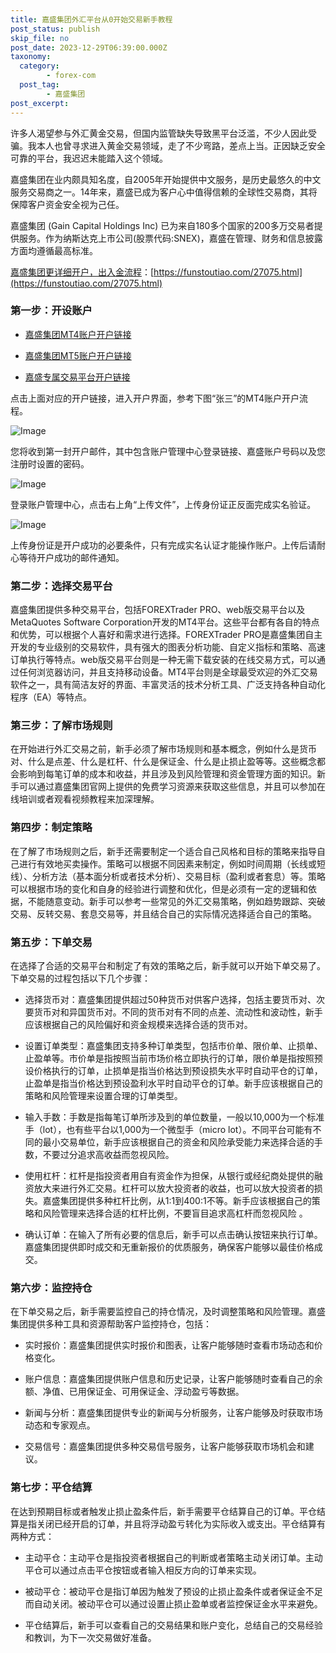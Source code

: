 ```yaml
---
title: 嘉盛集团外汇平台从0开始交易新手教程
post_status: publish
skip_file: no
post_date: 2023-12-29T06:39:00.000Z
taxonomy:
  category:
        - forex-com
  post_tag:
        - 嘉盛集团
post_excerpt: 
---
```

许多人渴望参与外汇黄金交易，但国内监管缺失导致黑平台泛滥，不少人因此受骗。我本人也曾寻求进入黄金交易领域，走了不少弯路，差点上当。正因缺乏安全可靠的平台，我迟迟未能踏入这个领域。

嘉盛集团在业内颇具知名度，自2005年开始提供中文服务，是历史最悠久的中文服务交易商之一。14年来，嘉盛已成为客户心中值得信赖的全球性交易商，其将保障客户资金安全视为己任。

嘉盛集团 (Gain Capital Holdings Inc) 已为来自180多个国家的200多万交易者提供服务。作为纳斯达克上市公司(股票代码:SNEX)，嘉盛在管理、财务和信息披露方面均遵循最高标准。

[嘉盛集团更详细开户，出入金流程](https://funstoutiao.com/27075.html)：[https://funstoutiao.com/27075.html](https://funstoutiao.com/27075.html)

### 第一步：开设账户

* [嘉盛集团MT4账户开户链接](https://s.ssgg.net/jsmt4)

* [嘉盛集团MT5账户开户链接](https://s.ssgg.net/jsmt5)

* [嘉盛专属交易平台开户链接](https://s.ssgg.net/js)

点击上面对应的开户链接，进入开户界面，参考下图“张三”的MT4账户开户流程。

![Image](https://prod-files-secure.s3.us-west-2.amazonaws.com/39ed1227-6d7d-4570-be36-9ccd4a2c4241/7a167aea-686b-400d-af59-4e18eb607a40/640.png?X-Amz-Algorithm=AWS4-HMAC-SHA256&X-Amz-Content-Sha256=UNSIGNED-PAYLOAD&X-Amz-Credential=ASIAZI2LB4664DQ23WUQ%2F20250831%2Fus-west-2%2Fs3%2Faws4_request&X-Amz-Date=20250831T101307Z&X-Amz-Expires=3600&X-Amz-Security-Token=IQoJb3JpZ2luX2VjEJL%2F%2F%2F%2F%2F%2F%2F%2F%2F%2FwEaCXVzLXdlc3QtMiJHMEUCIBDBp6l%2B%2Fe9N4tlcTtx%2BFfvr%2BRq3koH5Ha0CqflvTnRwAiEA4pJ4nCdlJbxuAqqsx7hi4QcHOJz81GmlNERXM%2B%2BjgIcqiAQI6%2F%2F%2F%2F%2F%2F%2F%2F%2F%2F%2FARAAGgw2Mzc0MjMxODM4MDUiDBinhiSaMh5TktFyaircA6HH0gFvFdXb80IrE6ker8BRysa5Kt7gMNAJcYvyzZ24mrFn3RF8mnI1f67wm8NEEiEDwRDLcoPpkWJmrfLLt5U8ihqd2EQSSHWKqBCO7p3h0AKZ16D36kK1H0YSRVJbSfyTDHgNyIFH11bcngBlC%2BujaX3IbjMf47x2TaXfzeapVEkSYN%2B1ZozUIFpSkPvCt1zrShETPCN7I1II9yKQv0qiC%2BxtkHmVGpkSM%2BJLKsB54vrGGlN9VkP5MIgoapdl99bvz2TMn01Jj0ze40xP7tY%2BT4ya3A0i8a8PPEVnUweVFleUpMFWcAk7pv9RvnjilGDEbW25ky5pxlfqnvt3YKhtWMfBtei0PXZMi0lP5jfU4k%2B4gv%2FOYagUN5vflIiPcXJs%2BsP6e%2FqMbDA%2BmA5EJWhMOsBsMO2vnrJt8UCXpQD7KLZAvQd9UKoUP%2BHrQx%2FCUTQpAopqr8jd7sOLG3u9RKKvOwIWu5BQO85u828d3lm7dOHCqUI4k1vhUE5ujGLQr4n37gG47a%2F8lBjWobSS3H9cAeIF%2FjPYUa5e%2BqYiYP1M0Z2azvGFny5WhlNJXX8I36JZ87AkHZcL5bOitRNpOcpylY6CkkdqHUh%2Fglrtur6zTRHukWSeSS%2FF73qbMJK70MUGOqUB5SvUj4gxA160MGArT2ZbvDqb3pn7iAlvspcP4hXBjIqDtWYehL%2BVz9Qttrt9%2FQt3Y%2B%2FwWLntOIfpJWh4noVcRIpEXoXZaqtpkAMT%2BPeKTd5yPUwgOJmxHfFqFDa%2BocUh2uYcoEio%2FI%2Ff1msTFcaAlZLgvdx2leOHbWmJLgpQ5OrBcUyHcmFqdREwFosKUurFET16f1Nt%2B%2FdVmB%2BuZyOuxQFLMqyd&X-Amz-Signature=3e1e97f5482719c9aaef004fae9262bd0652b5707e38fac255401112930fc4c6&X-Amz-SignedHeaders=host&x-amz-checksum-mode=ENABLED&x-id=GetObject)

您将收到第一封开户邮件，其中包含账户管理中心登录链接、嘉盛账户号码以及您注册时设置的密码。

![Image](https://prod-files-secure.s3.us-west-2.amazonaws.com/39ed1227-6d7d-4570-be36-9ccd4a2c4241/eaa1c6b3-2877-4284-a0e1-530e222c27fb/image.png?X-Amz-Algorithm=AWS4-HMAC-SHA256&X-Amz-Content-Sha256=UNSIGNED-PAYLOAD&X-Amz-Credential=ASIAZI2LB4664DQ23WUQ%2F20250831%2Fus-west-2%2Fs3%2Faws4_request&X-Amz-Date=20250831T101307Z&X-Amz-Expires=3600&X-Amz-Security-Token=IQoJb3JpZ2luX2VjEJL%2F%2F%2F%2F%2F%2F%2F%2F%2F%2FwEaCXVzLXdlc3QtMiJHMEUCIBDBp6l%2B%2Fe9N4tlcTtx%2BFfvr%2BRq3koH5Ha0CqflvTnRwAiEA4pJ4nCdlJbxuAqqsx7hi4QcHOJz81GmlNERXM%2B%2BjgIcqiAQI6%2F%2F%2F%2F%2F%2F%2F%2F%2F%2F%2FARAAGgw2Mzc0MjMxODM4MDUiDBinhiSaMh5TktFyaircA6HH0gFvFdXb80IrE6ker8BRysa5Kt7gMNAJcYvyzZ24mrFn3RF8mnI1f67wm8NEEiEDwRDLcoPpkWJmrfLLt5U8ihqd2EQSSHWKqBCO7p3h0AKZ16D36kK1H0YSRVJbSfyTDHgNyIFH11bcngBlC%2BujaX3IbjMf47x2TaXfzeapVEkSYN%2B1ZozUIFpSkPvCt1zrShETPCN7I1II9yKQv0qiC%2BxtkHmVGpkSM%2BJLKsB54vrGGlN9VkP5MIgoapdl99bvz2TMn01Jj0ze40xP7tY%2BT4ya3A0i8a8PPEVnUweVFleUpMFWcAk7pv9RvnjilGDEbW25ky5pxlfqnvt3YKhtWMfBtei0PXZMi0lP5jfU4k%2B4gv%2FOYagUN5vflIiPcXJs%2BsP6e%2FqMbDA%2BmA5EJWhMOsBsMO2vnrJt8UCXpQD7KLZAvQd9UKoUP%2BHrQx%2FCUTQpAopqr8jd7sOLG3u9RKKvOwIWu5BQO85u828d3lm7dOHCqUI4k1vhUE5ujGLQr4n37gG47a%2F8lBjWobSS3H9cAeIF%2FjPYUa5e%2BqYiYP1M0Z2azvGFny5WhlNJXX8I36JZ87AkHZcL5bOitRNpOcpylY6CkkdqHUh%2Fglrtur6zTRHukWSeSS%2FF73qbMJK70MUGOqUB5SvUj4gxA160MGArT2ZbvDqb3pn7iAlvspcP4hXBjIqDtWYehL%2BVz9Qttrt9%2FQt3Y%2B%2FwWLntOIfpJWh4noVcRIpEXoXZaqtpkAMT%2BPeKTd5yPUwgOJmxHfFqFDa%2BocUh2uYcoEio%2FI%2Ff1msTFcaAlZLgvdx2leOHbWmJLgpQ5OrBcUyHcmFqdREwFosKUurFET16f1Nt%2B%2FdVmB%2BuZyOuxQFLMqyd&X-Amz-Signature=affd03579e96c52cfa76c61e7915a5797199be5fd9b9ece68bcce7bcc2389a72&X-Amz-SignedHeaders=host&x-amz-checksum-mode=ENABLED&x-id=GetObject)

登录账户管理中心，点击右上角“上传文件”，上传身份证正反面完成实名验证。

![Image](https://prod-files-secure.s3.us-west-2.amazonaws.com/39ed1227-6d7d-4570-be36-9ccd4a2c4241/54090639-09fc-46b4-a135-e0289f707147/image.png?X-Amz-Algorithm=AWS4-HMAC-SHA256&X-Amz-Content-Sha256=UNSIGNED-PAYLOAD&X-Amz-Credential=ASIAZI2LB4664DQ23WUQ%2F20250831%2Fus-west-2%2Fs3%2Faws4_request&X-Amz-Date=20250831T101307Z&X-Amz-Expires=3600&X-Amz-Security-Token=IQoJb3JpZ2luX2VjEJL%2F%2F%2F%2F%2F%2F%2F%2F%2F%2FwEaCXVzLXdlc3QtMiJHMEUCIBDBp6l%2B%2Fe9N4tlcTtx%2BFfvr%2BRq3koH5Ha0CqflvTnRwAiEA4pJ4nCdlJbxuAqqsx7hi4QcHOJz81GmlNERXM%2B%2BjgIcqiAQI6%2F%2F%2F%2F%2F%2F%2F%2F%2F%2F%2FARAAGgw2Mzc0MjMxODM4MDUiDBinhiSaMh5TktFyaircA6HH0gFvFdXb80IrE6ker8BRysa5Kt7gMNAJcYvyzZ24mrFn3RF8mnI1f67wm8NEEiEDwRDLcoPpkWJmrfLLt5U8ihqd2EQSSHWKqBCO7p3h0AKZ16D36kK1H0YSRVJbSfyTDHgNyIFH11bcngBlC%2BujaX3IbjMf47x2TaXfzeapVEkSYN%2B1ZozUIFpSkPvCt1zrShETPCN7I1II9yKQv0qiC%2BxtkHmVGpkSM%2BJLKsB54vrGGlN9VkP5MIgoapdl99bvz2TMn01Jj0ze40xP7tY%2BT4ya3A0i8a8PPEVnUweVFleUpMFWcAk7pv9RvnjilGDEbW25ky5pxlfqnvt3YKhtWMfBtei0PXZMi0lP5jfU4k%2B4gv%2FOYagUN5vflIiPcXJs%2BsP6e%2FqMbDA%2BmA5EJWhMOsBsMO2vnrJt8UCXpQD7KLZAvQd9UKoUP%2BHrQx%2FCUTQpAopqr8jd7sOLG3u9RKKvOwIWu5BQO85u828d3lm7dOHCqUI4k1vhUE5ujGLQr4n37gG47a%2F8lBjWobSS3H9cAeIF%2FjPYUa5e%2BqYiYP1M0Z2azvGFny5WhlNJXX8I36JZ87AkHZcL5bOitRNpOcpylY6CkkdqHUh%2Fglrtur6zTRHukWSeSS%2FF73qbMJK70MUGOqUB5SvUj4gxA160MGArT2ZbvDqb3pn7iAlvspcP4hXBjIqDtWYehL%2BVz9Qttrt9%2FQt3Y%2B%2FwWLntOIfpJWh4noVcRIpEXoXZaqtpkAMT%2BPeKTd5yPUwgOJmxHfFqFDa%2BocUh2uYcoEio%2FI%2Ff1msTFcaAlZLgvdx2leOHbWmJLgpQ5OrBcUyHcmFqdREwFosKUurFET16f1Nt%2B%2FdVmB%2BuZyOuxQFLMqyd&X-Amz-Signature=6c64d18741c5472db17f04317a7c0cce3a1564f47a3cb5996c26261b2f639337&X-Amz-SignedHeaders=host&x-amz-checksum-mode=ENABLED&x-id=GetObject)

上传身份证是开户成功的必要条件，只有完成实名认证才能操作账户。上传后请耐心等待开户成功的邮件通知。

### 第二步：选择交易平台

嘉盛集团提供多种交易平台，包括FOREXTrader PRO、web版交易平台以及MetaQuotes Software Corporation开发的MT4平台。这些平台都有各自的特点和优势，可以根据个人喜好和需求进行选择。FOREXTrader PRO是嘉盛集团自主开发的专业级别的交易软件，具有强大的图表分析功能、自定义指标和策略、高速订单执行等特点。web版交易平台则是一种无需下载安装的在线交易方式，可以通过任何浏览器访问，并且支持移动设备。MT4平台则是全球最受欢迎的外汇交易软件之一，具有简洁友好的界面、丰富灵活的技术分析工具、广泛支持各种自动化程序（EA）等特点。

### 第三步：了解市场规则

在开始进行外汇交易之前，新手必须了解市场规则和基本概念，例如什么是货币对、什么是点差、什么是杠杆、什么是保证金、什么是止损止盈等等。这些概念都会影响到每笔订单的成本和收益，并且涉及到风险管理和资金管理方面的知识。新手可以通过嘉盛集团官网上提供的免费学习资源来获取这些信息，并且可以参加在线培训或者观看视频教程来加深理解。

### 第四步：制定策略

在了解了市场规则之后，新手还需要制定一个适合自己风格和目标的策略来指导自己进行有效地买卖操作。策略可以根据不同因素来制定，例如时间周期（长线或短线）、分析方法（基本面分析或者技术分析）、交易目标（盈利或者套息）等。策略可以根据市场的变化和自身的经验进行调整和优化，但是必须有一定的逻辑和依据，不能随意变动。新手可以参考一些常见的外汇交易策略，例如趋势跟踪、突破交易、反转交易、套息交易等，并且结合自己的实际情况选择适合自己的策略。

### 第五步：下单交易

在选择了合适的交易平台和制定了有效的策略之后，新手就可以开始下单交易了。下单交易的过程包括以下几个步骤：

* 选择货币对：嘉盛集团提供超过50种货币对供客户选择，包括主要货币对、次要货币对和异国货币对。不同的货币对有不同的点差、流动性和波动性，新手应该根据自己的风险偏好和资金规模来选择合适的货币对。

* 设置订单类型：嘉盛集团支持多种订单类型，包括市价单、限价单、止损单、止盈单等。市价单是指按照当前市场价格立即执行的订单，限价单是指按照预设价格执行的订单，止损单是指当价格达到预设损失水平时自动平仓的订单，止盈单是指当价格达到预设盈利水平时自动平仓的订单。新手应该根据自己的策略和风险管理来设置合理的订单类型。

* 输入手数：手数是指每笔订单所涉及到的单位数量，一般以10,000为一个标准手（lot），也有些平台以1,000为一个微型手（micro lot）。不同平台可能有不同的最小交易单位，新手应该根据自己的资金和风险承受能力来选择合适的手数，不要过分追求高收益而忽视风险。

* 使用杠杆：杠杆是指投资者用自有资金作为担保，从银行或经纪商处提供的融资放大来进行外汇交易。杠杆可以放大投资者的收益，也可以放大投资者的损失。嘉盛集团提供多种杠杆比例，从1:1到400:1不等。新手应该根据自己的策略和风险管理来选择合适的杠杆比例，不要盲目追求高杠杆而忽视风险 。

* 确认订单：在输入了所有必要的信息后，新手可以点击确认按钮来执行订单。嘉盛集团提供即时成交和无重新报价的优质服务，确保客户能够以最佳价格成交。

### 第六步：监控持仓

在下单交易之后，新手需要监控自己的持仓情况，及时调整策略和风险管理。嘉盛集团提供多种工具和资源帮助客户监控持仓，包括：

* 实时报价：嘉盛集团提供实时报价和图表，让客户能够随时查看市场动态和价格变化。

* 账户信息：嘉盛集团提供账户信息和历史记录，让客户能够随时查看自己的余额、净值、已用保证金、可用保证金、浮动盈亏等数据。

* 新闻与分析：嘉盛集团提供专业的新闻与分析服务，让客户能够及时获取市场动态和专家观点。

* 交易信号：嘉盛集团提供多种交易信号服务，让客户能够获取市场机会和建议。

### 第七步：平仓结算

在达到预期目标或者触发止损止盈条件后，新手需要平仓结算自己的订单。平仓结算是指关闭已经开启的订单，并且将浮动盈亏转化为实际收入或支出。平仓结算有两种方式：

* 主动平仓：主动平仓是指投资者根据自己的判断或者策略主动关闭订单。主动平仓可以通过点击平仓按钮或者输入相反方向的订单来实现。

* 被动平仓：被动平仓是指订单因为触发了预设的止损止盈条件或者保证金不足而自动关闭。被动平仓可以通过设置止损止盈单或者监控保证金水平来避免。

* 平仓结算后，新手可以查看自己的交易结果和账户变化，总结自己的交易经验和教训，为下一次交易做好准备。